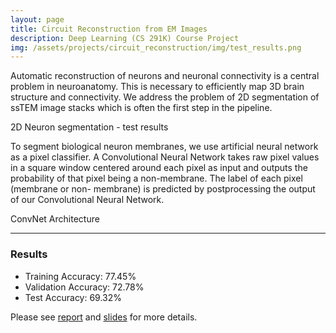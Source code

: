 ```yaml
---
layout: page
title: Circuit Reconstruction from EM Images
description: Deep Learning (CS 291K) Course Project
img: /assets/projects/circuit_reconstruction/img/test_results.png
---
```


Automatic reconstruction of neurons and neuronal connectivity is a central problem in neuroanatomy. This is necessary to efficiently map 3D brain structure and connectivity. We address the problem of 2D segmentation of ssTEM image stacks which is often the first step in the pipeline. 


<div class="img">
<img class="col three left" src="{{ site.baseurl }}/assets/projects/circuit_reconstruction/img/test_results.png" alt="" title="example image"/>
</div>
<div class="col three caption">
    2D Neuron segmentation - test results
</div>

To segment biological neuron membranes, we use artificial neural network as a pixel classifier. A Convolutional Neural Network takes raw pixel values in a square window centered around each pixel as input and outputs the probability of that pixel being a non-membrane. The label of each pixel (membrane or non- membrane) is predicted by postprocessing the output of our Convolutional Neural Network.


<div class="img">
<img class="col three left" src="{{ site.baseurl }}/assets/projects/circuit_reconstruction/img/convnet_architecture.png" alt="" title="example image"/>
</div>
<div class="col three caption">
    ConvNet Architecture
</div>

---
### Results
- Training Accuracy: 77.45%
- Validation Accuracy: 72.78%
- Test Accuracy: 69.32%

Please see [report](/assets/projects/circuit_reconstruction/291k-circuit-reconstruction.pdf) and [slides](/assets/projects/circuit_reconstruction/circuit_reconstruction.pdf) for more details.
